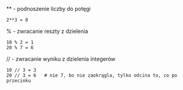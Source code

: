 ** - podnoszenie liczby do potęgi  
```
2**3 = 8
```

% - zwracanie reszty z dzielenia  
```
10 % 2 = 1
20 % 7 = 6
```

// - zwracanie wyniku z dzielenia integerów
```
10 // 3 = 3
20 // 3 = 6   # nie 7, bo nie zaokrągla, tylko odcina to, co po przecinku
